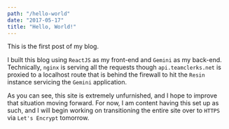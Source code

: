 ```yaml
---
path: "/hello-world"
date: "2017-05-17"
title: "Hello, World!"
---
```


This is the first post of my blog.

I built this blog using `ReactJS` as my front-end and `Gemini` as my back-end. Technically, `nginx` is serving all the requests though `api.teamclerks.net` is proxied to a localhost route that is behind the firewall to hit the `Resin` instance servicing the `Gemini` application.

As you can see, this site is extremely unfurnished, and I hope to improve that situation moving forward. For now, I am content having this set up as such, and I will begin working on transitioning the entire site over to `HTTPS` via `Let's Encrypt` tomorrow.
